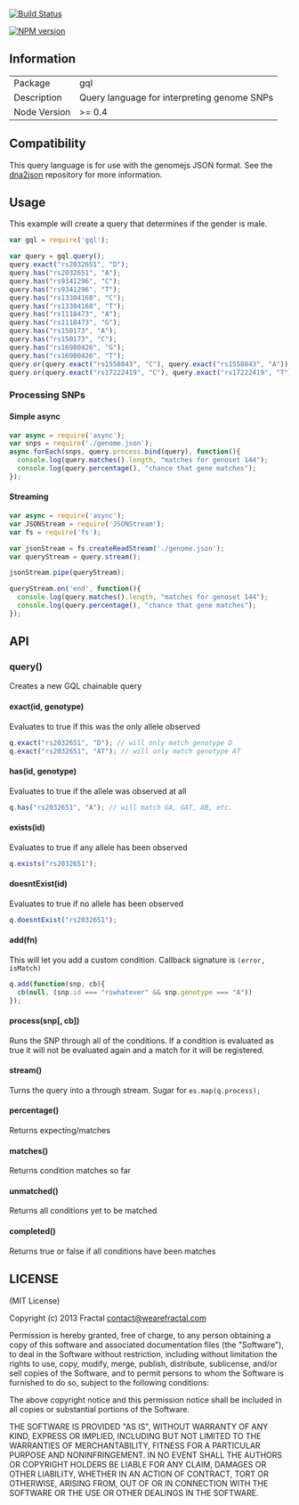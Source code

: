 [![Build Status](https://travis-ci.org/genomejs/gql.png?branch=master)](https://travis-ci.org/genomejs/gql)

[![NPM version](https://badge.fury.io/js/gql.png)](http://badge.fury.io/js/gql)

## Information

<table>
<tr> 
<td>Package</td><td>gql</td>
</tr>
<tr>
<td>Description</td>
<td>Query language for interpreting genome SNPs</td>
</tr>
<tr>
<td>Node Version</td>
<td>>= 0.4</td>
</tr>
</table>

## Compatibility

This query language is for use with the genomejs JSON format. See the [dna2json](https://github.com/genomejs/dna2json) repository for more information.

## Usage

This example will create a query that determines if the gender is male.

```javascript
var gql = require('gql');

var query = gql.query();
query.exact("rs2032651", "D");
query.has("rs2032651", "A");
query.has("rs9341296", "C");
query.has("rs9341296", "T");
query.has("rs13304168", "C");
query.has("rs13304168", "T");
query.has("rs1118473", "A");
query.has("rs1118473", "G");
query.has("rs150173", "A");
query.has("rs150173", "C");
query.has("rs16980426", "G");
query.has("rs16980426", "T");
query.or(query.exact("rs1558843", "C"), query.exact("rs1558843", "A"));
query.or(query.exact("rs17222419", "C"), query.exact("rs17222419", "T"));
```

### Processing SNPs

#### Simple async

```javascript
var async = require('async');
var snps = require('./genome.json');
async.forEach(snps, query.process.bind(query), function(){
  console.log(query.matches().length, "matches for genoset 144");
  console.log(query.percentage(), "chance that gene matches");
});
```

#### Streaming

```javascript
var async = require('async');
var JSONStream = require('JSONStream');
var fs = require('fs');

var jsonStream = fs.createReadStream('./genome.json');
var queryStream = query.stream();

jsonStream.pipe(queryStream);

queryStream.on('end', function(){
  console.log(query.matches().length, "matches for genoset 144");
  console.log(query.percentage(), "chance that gene matches");
});
```

## API

### query()

Creates a new GQL chainable query

#### exact(id, genotype)

Evaluates to true if this was the only allele observed

```javascript
q.exact("rs2032651", "D"); // will only match genotype D
q.exact("rs2032651", "AT"); // will only match genotype AT
```

#### has(id, genotype)

Evaluates to true if the allele was observed at all

```javascript
q.has("rs2032651", "A"); // will match GA, GAT, AB, etc.
```

#### exists(id)

Evaluates to true if any allele has been observed

```javascript
q.exists("rs2032651");
```

#### doesntExist(id)

Evaluates to true if no allele has been observed

```javascript
q.doesntExist("rs2032651");
```

#### add(fn)

This will let you add a custom condition. Callback signature is `(error, isMatch)`

```javascript
q.add(function(snp, cb){
  cb(null, (snp.id === "rswhatever" && snp.genotype === "A"))
});
```

#### process(snp[, cb])

Runs the SNP through all of the conditions. If a condition is evaluated as true it will not be evaluated again and a match for it will be registered.

#### stream()

Turns the query into a through stream. Sugar for `es.map(q.process);`

#### percentage()

Returns expecting/matches

#### matches()

Returns condition matches so far

#### unmatched()

Returns all conditions yet to be matched

#### completed()

Returns true or false if all conditions have been matches
## LICENSE

(MIT License)

Copyright (c) 2013 Fractal <contact@wearefractal.com>

Permission is hereby granted, free of charge, to any person obtaining
a copy of this software and associated documentation files (the
"Software"), to deal in the Software without restriction, including
without limitation the rights to use, copy, modify, merge, publish,
distribute, sublicense, and/or sell copies of the Software, and to
permit persons to whom the Software is furnished to do so, subject to
the following conditions:

The above copyright notice and this permission notice shall be
included in all copies or substantial portions of the Software.

THE SOFTWARE IS PROVIDED "AS IS", WITHOUT WARRANTY OF ANY KIND,
EXPRESS OR IMPLIED, INCLUDING BUT NOT LIMITED TO THE WARRANTIES OF
MERCHANTABILITY, FITNESS FOR A PARTICULAR PURPOSE AND
NONINFRINGEMENT. IN NO EVENT SHALL THE AUTHORS OR COPYRIGHT HOLDERS BE
LIABLE FOR ANY CLAIM, DAMAGES OR OTHER LIABILITY, WHETHER IN AN ACTION
OF CONTRACT, TORT OR OTHERWISE, ARISING FROM, OUT OF OR IN CONNECTION
WITH THE SOFTWARE OR THE USE OR OTHER DEALINGS IN THE SOFTWARE.
